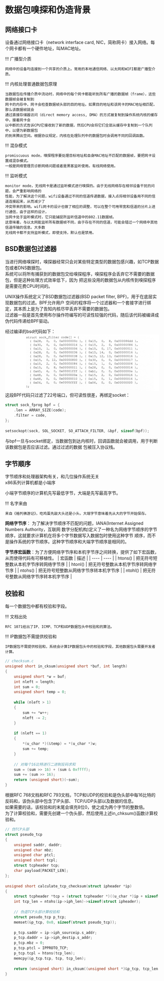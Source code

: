 # 数据包嗅探和伪造背景

## 网络接口卡

设备通过网络接口卡（network interface card, NIC，简称网卡）接入网络。每个网卡都有一个硬件地址，叫MAC地址。  

!!! 广播型介质

    网络中的设备均连接到一个共享的介质上。常用的本地通信网络、以太网和WIFI都是广播型介质。

!!! 内核处理普通数据包原理

    当数据包在传播介质中流动时，网络中的每个网卡都能听到所有广播的数据帧（frame），这些数据帧会被复制到
    网卡的内存中，网卡会检查数据帧头部的目的地址。如果目的地址和该网卡的MAC地址相匹配，那么该数据帧就会
    通过直接存储器访问（direct memory access, DMA）的方式被复制到操作系统内核的缓存中，接着网卡会
    以中断的方式告诉CPU它接收到了新的数据，然后CPU会将它们全部从缓存中复制到一个队列中，以便为新数据包
    的到来腾出空间。根据协议规定，内核在处理队列中的数据包时会调用不同的回调函数。

!!! 混杂模式

    promiscuous mode，嗅探程序要处理目标地址和自身MAC地址不匹配的数据帧，要把网卡设置成混杂模式。
    一般是网络管理员诊断网络问题或者是黑客监听使用。有线网络使用。

!!! 监听模式

    monitor mode，无线网卡是通过监听模式进行嗅探的。由于无线网络存在相邻设备干扰的问题，会严重影响网络的
    性能，为了解决这个问题，wifi设备通过不同的信道传递数据，接入点将相邻设备用不同的信道连接起来，从而减少了
    冲突带来的影响。wifi网卡的设计也做了相应的调整，可以在整个可用带宽和信道的分片上进行通信，由于这样的设计，
    当网卡处于监听模式时，它只能捕捉所监听信道中的802.11数据帧。  
    这意味着，与以太网能监听所有数据帧不同，由于存在不同的信道，可能会错过一个网络中其他信道传输的信息。大多数
    无线网卡都不支持监听模式，即使支持，默认也是禁用。

## BSD数据包过滤器

当进行网络嗅探时，嗅探器经常只会对某些特定类型的数据包感兴趣，如TCP数据包或者DNS数据包。  
系统可以将所有捕获到的数据包交给嗅探程序，嗅探程序会丢弃它不需要的数据包，但是这种处理方式效率低下，因为
把这些没用的数据包从内核传到嗅探程序是需要花费CPU时间的。  

UNIX操作系统定义了BSD数据包过滤器(BSD packet filter, BPF)，用于在底层实现数据包的过滤。BPF允许用户
空间的程序将一个过滤器和一个套接字进行绑定，其本质上是为了告知内核尽早丢弃不需要的数据包。  
过滤器一般是首先使用布尔操作符编写的可读性较强的代码，随后该代码被编译成伪代码传递给BPF驱动。

经过编译的bsd代码如下：
![编译过的bsd代码](../img/packet-bsd.png)
这段BPF代码只过滤了22号端口，但可读性很差，再绑定socket：
```c
struct sock_fprog bpf = {
    .len = ARRAY_SIZE(code);
    .filter = code,
};

setsockopt(sock, SOL_SOCKET, SO_ATTACH_FILTER, &bpf, sizeof(bpf));
```
与bpf一旦与socket绑定，当数据包到达内核时，回调函数就会被调用，用于判断该数据包是否应该过滤。通过过滤的数据
包被压入协议栈。

## 字节顺序

字节顺序和处理器架构有关，和几位操作系统无关  
x86系列计算机都是小端序  

小端字节顺序的计算机先写最低字节，大端是先写最高字节。

!!! 名字来由

    来自《格列佛游记》，吃鸡蛋先敲大头还是小头。大端字节意味着先从大的字节开始保存。
    
**网络字节序**： 为了解决字节顺序不匹配的问题，IANA(Internet Assigned Numbers Authority，互联网
数字分配机构)定义了一种名为网络字节顺序的字节顺序，这就要求计算机在将多个字节数据写入数据包时使用这种字节
顺序，而不是操作系统的字节顺序。这种字节顺序和大端字节顺序是相同的。

**字节序宏函数**：为了方便网络字节序和本机字节序之间转换，提供了如下宏函数，从而使得代码有可移植性。
| 宏函数 | 描述 |
| ---- | ---- |
| htons() | 把无符号短整数从本机字节序转网络字节序 |
| htonl()         |  把无符号整数从本机字节序转网络字节序   |
| ntohs()        | 把无符号短整数从网络字节序转本机字节序    |
| ntohl()       | 把无符号整数从网络字节序转本机字节序    |  

## 校验和

每一个数据包中都有校验和字段。

!!! 文档出处

    RFC 1071给出了IP、ICMP、TCP和UDP数据包头中校验和的算法。  

!!! IP数据包不需提供校验和

    IP数据包不需提供校验和，系统会计算IP数据包头中的校验和字段，其他数据包头需要开发者计算。

```c
// checksum.c
unsigned short in_cksum(unsigned short *buf, int length)
{
    unsigned short *w = buf;
    int nleft = length;
    int sum = 0;
    unsigned short temp = 0;
    
    while (nleft > 1)
    {
        sum += *w++;
        nleft -= 2;
    }
    
    if (nleft == 1)
    {
        *(u_char *)(&temp) = *(u_char *)w;
        sum += temp;
    }
    
    // 对每个16比特进行二进制反码求和
    sum = (sum >> 16) + (sum & 0xffff);
    sum += (sum >> 16);
    return (unsigned short)(~sum);
}
```

根据RFC 768文档和RFC 793文档，TCP和UDP的校验和是伪头部中每16比特的反码和，该伪头部中包含了IP头部、
TCP/UDP头部以及数据的信息。  
如果需要的话，该校验和的末尾会填充8位0，使之成为两个字节的整数倍。  
为了计算校验和，需要先创建一个伪头部，然后使用上述in_chksum()函数计算校验和。

```c
// 伪TCP头部
struct pseudo_tcp
{
    unsigned saddr, daddr;
    unsigned char mbz;
    unsigned char ptcl;
    unsigned short tcpl;
    struct tcpheader tcp;
    char payload[PACKET_LEN];
};

unsigned short calculate_tcp_checksum(struct ipheader *ip)
{
    struct tcpheader *tcp = (struct tcpheader *)((u_char *)ip + sizeof(struct ipheader));
    int tcp_len = ntohs(ip->iph_len)->sizeof(struct ipheader);
    
    // 伪造TCP头部计算校验和
    struct pesudo_tcp p_tcp;
    memset(&p_tcp, 0x0, sizeof(struct pseudo_tcp));
    
    p_tcp.saddr = ip->iph_sourceip.s_addr;
    p_tcp.daddr = ip->iph_destip.s_addr;
    p_tcp.mbz = 0;
    p_tcp.ptcl = IPPROTO_TCP;
    p_tcp.tcpl = htons(tcp_len);
    memcpy(&p_tcp.tcp, tcp, tcp_len);
    
    return (unsigned short) in_cksum((unsigned short *)&p_tcp, tcp_len + 12);
}
```